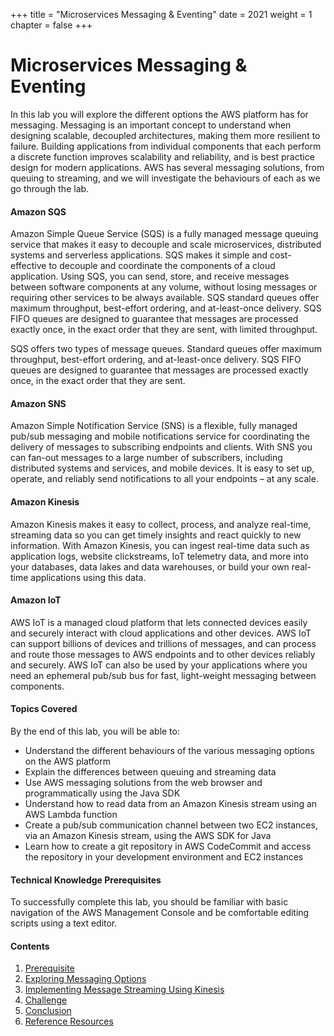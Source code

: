 +++
title = "Microservices Messaging & Eventing"
date = 2021
weight = 1
chapter = false
+++

# Microservices Messaging & Eventing

In this lab you will explore the different options the AWS platform has for messaging. Messaging is an important concept to understand when designing scalable, decoupled architectures, making them more resilient to failure. Building applications from individual components that each perform a discrete function improves scalability and reliability, and is best practice design for modern applications. AWS has several messaging solutions, from queuing to streaming, and we will investigate the behaviours of each as we go through the lab.

#### Amazon SQS
Amazon Simple Queue Service (SQS) is a fully managed message queuing service that makes it easy to decouple and scale microservices, distributed systems and serverless applications. SQS makes it simple and cost-effective to decouple and coordinate the components of a cloud application. Using SQS, you can send, store, and receive messages between software components at any volume, without losing messages or requiring other services to be always available. SQS standard queues offer maximum throughput, best-effort ordering, and at-least-once delivery. SQS FIFO queues are designed to guarantee that messages are processed exactly once, in the exact order that they are sent, with limited throughput.

SQS offers two types of message queues. Standard queues offer maximum throughput, best-effort ordering, and at-least-once delivery. SQS FIFO queues are designed to guarantee that messages are processed exactly once, in the exact order that they are sent.

#### Amazon SNS
Amazon Simple Notification Service (SNS) is a flexible, fully managed pub/sub messaging and mobile notifications service for coordinating the delivery of messages to subscribing endpoints and clients. With SNS you can fan-out messages to a large number of subscribers, including distributed systems and services, and mobile devices. It is easy to set up, operate, and reliably send notifications to all your endpoints – at any scale.

#### Amazon Kinesis
Amazon Kinesis makes it easy to collect, process, and analyze real-time, streaming data so you can get timely insights and react quickly to new information. With Amazon Kinesis, you can ingest real-time data such as application logs, website clickstreams, IoT telemetry data, and more into your databases, data lakes and data warehouses, or build your own real-time applications using this data.

#### Amazon IoT
AWS IoT is a managed cloud platform that lets connected devices easily and securely interact with cloud applications and other devices. AWS IoT can support billions of devices and trillions of messages, and can process and route those messages to AWS endpoints and to other devices reliably and securely. AWS IoT can also be used by your applications where you need an ephemeral pub/sub bus for fast, light-weight messaging between components.

#### Topics Covered
By the end of this lab, you will be able to:
- Understand the different behaviours of the various messaging options on the AWS platform
- Explain the differences between queuing and streaming data
- Use AWS messaging solutions from the web browser and programmatically using the Java SDK
- Understand how to read data from an Amazon Kinesis stream using an AWS Lambda function
- Create a pub/sub communication channel between two EC2 instances, via an Amazon Kinesis stream, using the AWS SDK for Java
- Learn how to create a git repository in AWS CodeCommit and access the repository in your development environment and EC2 instances

#### Technical Knowledge Prerequisites
To successfully complete this lab, you should be familiar with basic navigation of the AWS Management Console and be comfortable editing scripts using a text editor.

#### Contents

1. [Prerequisite](1-prerequisites/)
2. [Exploring Messaging Options](2-2-messaging-options/)
3. [Implementing Message Streaming Using Kinesis](3-message-streaming/)
4. [Challenge](4-challenge/)
5. [Conclusion](5-conclusion/)
6. [Reference Resources](6-resources/)